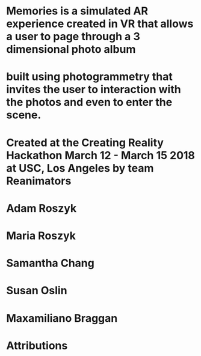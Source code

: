 # Memories is a simulated AR experience created in VR that allows a user to page through a 3 dimensional photo album 
# built using photogrammetry that invites the user to interaction with the photos and even to enter the scene.

# Created at the Creating Reality Hackathon March 12 - March 15 2018 at USC, Los Angeles by team Reanimators
#	Adam Roszyk
# 	Maria Roszyk
# 	Samantha Chang
# 	Susan Oslin
# 	Maxamiliano Braggan

# Attributions